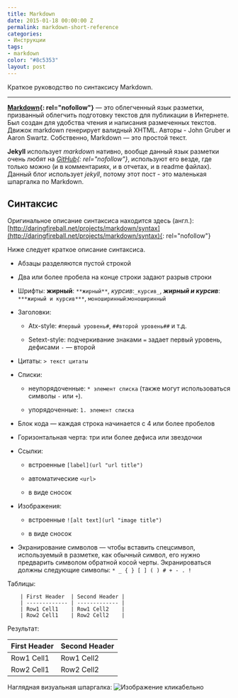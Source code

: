 ```yaml
---
title: Markdown
date: 2015-01-18 00:00:00 Z
permalink: markdown-short-reference
categories:
- Инструкции
tags:
- markdown
color: "#8c5353"
layout: post
---
```


Краткое руководство по синтаксису Markdown.

---

**[Markdown](http://ru.wikipedia.org/wiki/Markdown "Markdown"){: rel="nofollow"}** — это облегченный язык разметки, призванный облегчить подготовку текстов для публикации в Интернете. Был создан для удобства чтения и написания размеченных текстов. Движок markdown генерирует валидный XHTML. Авторы - John Gruber и Aaron Swartz.
Собственно, Markdown — это простой текст.

**Jekyll** использует *markdown* нативно, вообще данный язык разметки очень любят на *[GitHub](https://www.github.com/ "GitHub"){: rel="nofollow"}*, используют его везде, где только
можно (и в комментариях, и в отчетах, и в readme файлах). Данный блог использует *jekyll*, потому этот пост - это маленькая шпаргалка по Markdown.

## Синтаксис

Оригинальное описание синтаксиса находится здесь (англ.): [http://daringfireball.net/projects/markdown/syntax](http://daringfireball.net/projects/markdown/syntax){: rel="nofollow"}

Ниже следует краткое описание синтаксиса.

* Абзацы разделяются пустой строкой

* Два или более пробела на конце строки задают разрыв строки

* Шрифты: **жирный**: `**жирный**`, *курсив*:`_курсив_`, ***жирный и курсив***: `***жирный и курсив***`, `моноширинный`:``моноширинный``

* Заголовки:

  * Atx-style: `#первый уровень#`, `##второй уровень##` и т.д.

  * Setext-style: подчеркивание знаками `=` задает первый уровень, дефисами `-` — второй

* Цитаты: `> текст цитаты`

* Списки:

  * неупорядоченные: `* элемент списка` (также могут использоваться символы `-` или `+`).

  * упорядоченные: `1. элемент списка`

* Блок кода — каждая строка начинается с 4 или более пробелов

* Горизонтальная черта: три или более дефиса или звездочки

* Ссылки:

  * встроенные `[label](url "url title")`

  * автоматические `<url>`

  * в виде сносок

* Изображения:

  * встроенные `![alt text](url "image title")`

  * в виде сносок

* Экранирование символов — чтобы вставить спецсимвол, используемый в разметке, как обычный символ, его нужно предварить
  символом обратной косой черты. Экранироваться должны следующие символы: `* _ { } [ ] ( ) # + - . !`

Таблицы:

        | First Header  | Second Header |
        | ------------- | ------------- |
        | Row1 Cell1    | Row1 Cell2    |
        | Row2 Cell1    | Row2 Cell2    |  

Результат:

| First Header  | Second Header |
| ------------- | ------------- |
| Row1 Cell1    | Row1 Cell2    |
| Row2 Cell1    | Row2 Cell2    |

Наглядная визуальная шпаргалка:
![](https://manage.siteleaf.com/api/v2/sites/5e0e2c38ffbe5049e70c1206/source/assets/2015-01-18-markdown-short-reference/Markdown_cheatsheet.png?download "Изображение кликабельно")